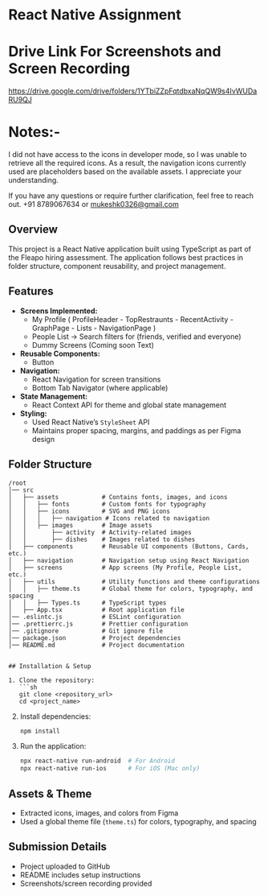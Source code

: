 # React Native Assignment

# Drive Link For Screenshots and Screen Recording

https://drive.google.com/drive/folders/1YTbiZZpFqtdbxaNqQW9s4IvWUDaRU9QJ

# Notes:-

I did not have access to the icons in developer mode, so I was unable to retrieve all the required icons. As a result, the navigation icons currently used are placeholders based on the available assets. I appreciate your understanding.

If you have any questions or require further clarification, feel free to reach out. +91 8789067634 or mukeshk0326@gmail.com

## Overview

This project is a React Native application built using TypeScript as part of the Fleapo hiring assessment. The application follows best practices in folder structure, component reusability, and project management.

## Features

- **Screens Implemented:**
  - My Profile ( ProfileHeader - TopRestraunts - RecentActivity - GraphPage - Lists - NavigationPage )
  - People List -> Search filters for (friends, verified and everyone)
  - Dummy Screens (Coming soon Text)
- **Reusable Components:**
  - Button
- **Navigation:**
  - React Navigation for screen transitions
  - Bottom Tab Navigator (where applicable)
- **State Management:**
  - React Context API for theme and global state management
- **Styling:**
  - Used React Native’s `StyleSheet` API
  - Maintains proper spacing, margins, and paddings as per Figma design

## Folder Structure

````
/root
│── src
│   ├── assets            # Contains fonts, images, and icons
│   │   ├── fonts         # Custom fonts for typography
│   │   ├── icons         # SVG and PNG icons
│   │   │   ├── navigation # Icons related to navigation
│   │   ├── images        # Image assets
│   │       ├── activity  # Activity-related images
│   │       ├── dishes    # Images related to dishes
│   ├── components        # Reusable UI components (Buttons, Cards, etc.)
│   ├── navigation        # Navigation setup using React Navigation
│   ├── screens           # App screens (My Profile, People List, etc.)
│   ├── utils             # Utility functions and theme configurations
│   │   ├── theme.ts      # Global theme for colors, typography, and spacing
│   │   ├── Types.ts      # TypeScript types
│   ├── App.tsx           # Root application file
│── .eslintc.js           # ESLint configuration
│── .prettierrc.js        # Prettier configuration
│── .gitignore            # Git ignore file
│── package.json          # Project dependencies
│── README.md             # Project documentation


## Installation & Setup

1. Clone the repository:
   ```sh
   git clone <repository_url>
   cd <project_name>
````

2. Install dependencies:
   ```sh
   npm install
   ```
3. Run the application:
   ```sh
   npx react-native run-android  # For Android
   npx react-native run-ios      # For iOS (Mac only)
   ```

## Assets & Theme

- Extracted icons, images, and colors from Figma
- Used a global theme file (`theme.ts`) for colors, typography, and spacing

## Submission Details

- Project uploaded to GitHub
- README includes setup instructions
- Screenshots/screen recording provided

